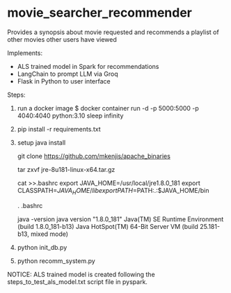 # movie_searcher_recommender
Provides a synopsis about movie requested and recommends a playlist of other movies other users have viewed

Implements:
- ALS trained model in Spark for recommendations
- LangChain to prompt LLM via Groq
- Flask in Python to user interface

Steps:

1) run a docker image
   $ docker container run -d -p 5000:5000 -p 4040:4040 python:3.10 sleep infinity
   
2) pip install -r requirements.txt

3) setup java install

   git clone https://github.com/mkenjis/apache_binaries
   
   tar zxvf jre-8u181-linux-x64.tar.gz
   
   cat >>.bashrc
   export JAVA_HOME=/usr/local/jre1.8.0_181
   export CLASSPATH=$JAVA_HOME/lib
   export PATH=$PATH:.:$JAVA_HOME/bin
   <Ctrl-D>

   . .bashrc
   
   java -version
   java version "1.8.0_181"
   Java(TM) SE Runtime Environment (build 1.8.0_181-b13)
   Java HotSpot(TM) 64-Bit Server VM (build 25.181-b13, mixed mode)

3) python init_db.py

4) python recomm_system.py


NOTICE: ALS trained model is created following the steps_to_test_als_model.txt script file in pyspark.